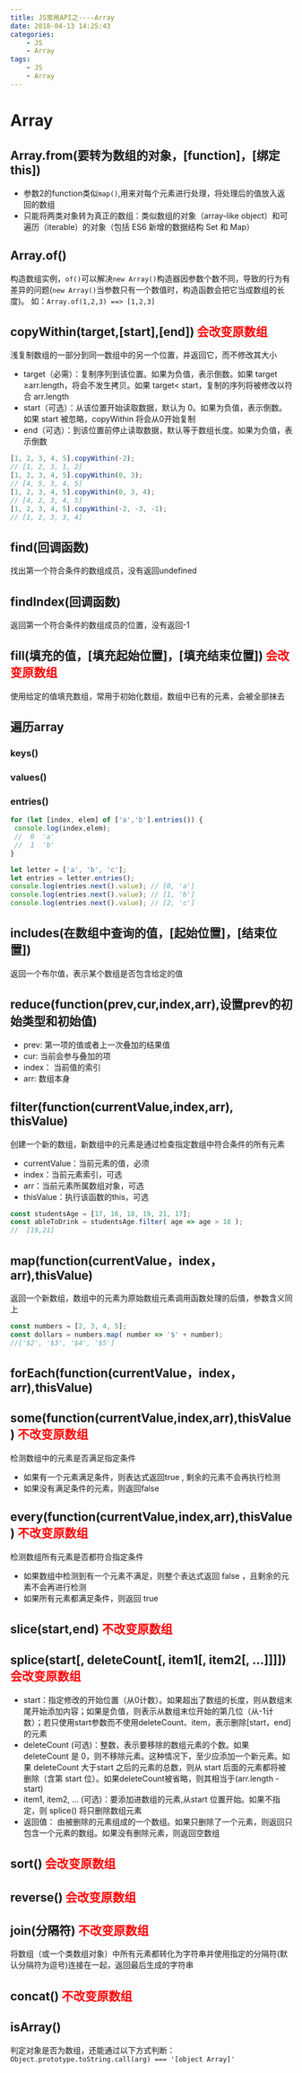 ```yaml
---
title: JS常用API之----Array
date: 2018-04-13 14:25:43
categories: 
    - JS
    - Array
tags: 
    - JS
    - Array
---
```

# Array
## Array.from(要转为数组的对象，[function]，[绑定this])
- 参数2的function类似`map()`,用来对每个元素进行处理，将处理后的值放入返回的数组
- 只能将两类对象转为真正的数组：类似数组的对象（array-like object）和可遍历（iterable）的对象（包括 ES6 新增的数据结构 Set 和 Map）
## Array.of()
构造数组实例，`of()`可以解决`new Array()`构造器因参数个数不同，导致的行为有差异的问题(`new Array()`当参数只有一个数值时，构造函数会把它当成数组的长度)。
    如：`Array.of(1,2,3) ==> [1,2,3]`
## copyWithin(target,[start],[end])     <font color="red">会改变原数组</font>
浅复制数组的一部分到同一数组中的另一个位置，并返回它，而不修改其大小
- target（必需）：复制序列到该位置。如果为负值，表示倒数。如果 target ≥arr.length，将会不发生拷贝。如果 target< start，复制的序列将被修改以符合 arr.length
- start（可选）：从该位置开始读取数据，默认为 0。如果为负值，表示倒数。如果 start 被忽略，copyWithin 将会从0开始复制
- end（可选）：到该位置前停止读取数据，默认等于数组长度。如果为负值，表示倒数
```javascript
[1, 2, 3, 4, 5].copyWithin(-2);
// [1, 2, 3, 1, 2]
[1, 2, 3, 4, 5].copyWithin(0, 3);
// [4, 5, 3, 4, 5]
[1, 2, 3, 4, 5].copyWithin(0, 3, 4);
// [4, 2, 3, 4, 5]
[1, 2, 3, 4, 5].copyWithin(-2, -3, -1);
// [1, 2, 3, 3, 4]
```
## find(回调函数)
找出第一个符合条件的数组成员，没有返回undefined
## findIndex(回调函数)
返回第一个符合条件的数组成员的位置，没有返回-1
## fill(填充的值，[填充起始位置]，[填充结束位置])   <font color="red">会改变原数组</font>
使用给定的值填充数组，常用于初始化数组，数组中已有的元素，会被全部抹去
## 遍历array
### keys()
### values()
### entries()
```javascript
for (let [index, elem] of ['a','b'].entries()) {                           
 console.log(index,elem);  
 //  0  'a'
 //  1  'b'
}

let letter = ['a', 'b', 'c'];
let entries = letter.entries();
console.log(entries.next().value); // [0, 'a']
console.log(entries.next().value); // [1, 'b']
console.log(entries.next().value); // [2, 'c']
```
## includes(在数组中查询的值，[起始位置]，[结束位置])
返回一个布尔值，表示某个数组是否包含给定的值
## reduce(function(prev,cur,index,arr),设置prev的初始类型和初始值)
- prev: 第一项的值或者上一次叠加的结果值
- cur: 当前会参与叠加的项
- index： 当前值的索引
- arr: 数组本身
## filter(function(currentValue,index,arr), thisValue)
创建一个新的数组，新数组中的元素是通过检查指定数组中符合条件的所有元素
- currentValue：当前元素的值，必须
- index：当前元素索引，可选
- arr：当前元素所属数组对象，可选
- thisValue：执行该函数的this，可选
```javascript
const studentsAge = [17, 16, 18, 19, 21, 17];
const ableToDrink = studentsAge.filter( age => age > 18 );        
//  [19,21]
```
## map(function(currentValue，index，arr),thisValue)
返回一个新数组，数组中的元素为原始数组元素调用函数处理的后值，参数含义同上
```javascript
const numbers = [2, 3, 4, 5];
const dollars = numbers.map( number => '$' + number);        
//['$2', '$3', '$4', '$5']
```
## forEach(function(currentValue，index，arr),thisValue)
## some(function(currentValue,index,arr),thisValue)    <font color="red">不改变原数组</font>
检测数组中的元素是否满足指定条件
- 如果有一个元素满足条件，则表达式返回true , 剩余的元素不会再执行检测
- 如果没有满足条件的元素，则返回false
## every(function(currentValue,index,arr),thisValue)    <font color="red">不改变原数组</font>
检测数组所有元素是否都符合指定条件
- 如果数组中检测到有一个元素不满足，则整个表达式返回 false ，且剩余的元素不会再进行检测
- 如果所有元素都满足条件，则返回 true
## slice(start,end)     <font color="red">不改变原数组</font>
## splice(start[, deleteCount[, item1[, item2[, ...]]]])    <font color="red">会改变原数组</font>
- start：指定修改的开始位置（从0计数）。如果超出了数组的长度，则从数组末尾开始添加内容；如果是负值，则表示从数组末位开始的第几位（从-1计数）；若只使用start参数而不使用deleteCount、item，表示删除[start，end]的元素
- deleteCount (可选)：整数，表示要移除的数组元素的个数。如果 deleteCount 是 0，则不移除元素。这种情况下，至少应添加一个新元素。如果 deleteCount 大于start 之后的元素的总数，则从 start 后面的元素都将被删除（含第 start 位）。如果deleteCount被省略，则其相当于(arr.length - start)
- item1, item2, ... (可选)：要添加进数组的元素,从start 位置开始。如果不指定，则 splice() 将只删除数组元素
-  返回值： 由被删除的元素组成的一个数组。如果只删除了一个元素，则返回只包含一个元素的数组。如果没有删除元素，则返回空数组
## sort()    <font color="red">会改变原数组</font>
## reverse()    <font color="red">会改变原数组</font>
## join(分隔符)    <font color="red">不改变原数组</font>
将数组（或一个类数组对象）中所有元素都转化为字符串并使用指定的分隔符(默认分隔符为逗号)连接在一起，返回最后生成的字符串
## concat()     <font color="red">不改变原数组</font>
## isArray()
判定对象是否为数组，还能通过以下方式判断：
`Object.prototype.toString.call(arg) === '[object Array]'`